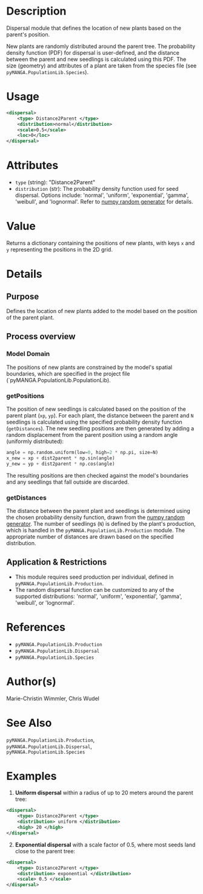 # Description

Dispersal module that defines the location of new plants based on the parent's position.

New plants are randomly distributed around the parent tree. 
The probability density function (PDF) for dispersal is user-defined, and the distance between the parent and new seedlings is calculated using this PDF.
The size (geometry) and attributes of a plant are taken from the species file (see ``pyMANGA.PopulationLib.Species``).

# Usage

```xml
<dispersal>
    <type> Distance2Parent </type>
    <distribution>normal</distribution>
    <scale>0.5</scale>
    <loc>0</loc>
</dispersal>
```

# Attributes

- ``type`` (string): "Distance2Parent"
- ``distribution`` (str): The probability density function used for seed dispersal. 
Options include: 'normal', 'uniform', 'exponential', 'gamma', 'weibull', and 'lognormal'. 
Refer to [numpy random generator](https://numpy.org/doc/stable/reference/random/legacy.html) for details.

# Value

Returns a dictionary containing the positions of new plants, with keys `x` and `y` representing the positions in the 2D grid.

# Details
## Purpose

Defines the location of new plants added to the model based on the position of the parent plant.

## Process overview
### Model Domain
The positions of new plants are constrained by the model's spatial boundaries, which are specified in the project file (`pyMANGA.PopulationLib.PopulationLib).

### getPositions

The position of new seedlings is calculated based on the position of the parent plant (`xp`, `yp`). 
For each plant, the distance between the parent and `N` seedlings is calculated using the specified probability density function (`getDistances`). 
The new seedling positions are then generated by adding a random displacement from the parent position using a random angle (uniformly distributed):

```python
angle = np.random.uniform(low=0, high=2 * np.pi, size=N)
x_new = xp + dist2parent * np.sin(angle)
y_new = yp + dist2parent * np.cos(angle)
```

The resulting positions are then checked against the model's boundaries and any seedlings that fall outside are discarded.

### getDistances

The distance between the parent plant and seedlings is determined using the chosen probability density function, drawn from the [numpy random generator](https://numpy.org/doc/stable/reference/random/legacy.html).
The number of seedlings (`N`) is defined by the plant's production, which is handled in the `pyMANGA.PopulationLib.Production` module. 
The appropriate number of distances are drawn based on the specified distribution.

## Application & Restrictions

- This module requires seed production per individual, defined in ``pyMANGA.PopulationLib.Production``.
- The random dispersal function can be customized to any of the supported distributions: 'normal', 'uniform', 'exponential', 'gamma', 'weibull', or 'lognormal'.

# References

- `pyMANGA.PopulationLib.Production`
- `pyMANGA.PopulationLib.Dispersal`
- `pyMANGA.PopulationLib.Species`

# Author(s)

Marie-Christin Wimmler, Chris Wudel

# See Also

``pyMANGA.PopulationLib.Production``,  
``pyMANGA.PopulationLib.Dispersal``,  
``pyMANGA.PopulationLib.Species``

# Examples

1. **Uniform dispersal** within a radius of up to 20 meters around the parent tree:

```xml
<dispersal>
    <type> Distance2Parent </type>
    <distribution> uniform </distribution>
    <high> 20 </high>
</dispersal>
```

2. **Exponential dispersal** with a scale factor of 0.5, where most seeds land close to the parent tree:

```xml
<dispersal>
    <type> Distance2Parent </type>
    <distribution> exponential </distribution>
    <scale> 0.5 </scale>
</dispersal>
```